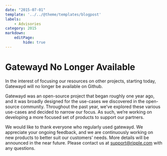 ```yaml
---
date: "2015-07-01"
template: '../../@theme/templates/blogpost'
labels:
    - Advisories
category: 2015
markdown:
    editPage:
        hide: true
---
```

# Gatewayd No Longer Available

In the interest of focusing our resources on other projects, starting today, Gatewayd will no longer be available on Github.

Gatewayd was an open-source project that began roughly one year ago, and it was broadly designed for the use-cases we discovered in the open-source community. Throughout the past year, we’ve explored these various use-cases and decided to narrow our focus. As such, we’re working on developing a more focused set of products to support our partners.

We would like to thank everyone who regularly used gatewayd. We appreciate your ongoing feedback, and we are continuously working on new products to better suit our customers’ needs. More details will be announced in the near future. Please contact us at <support@ripple.com> with any questions.
